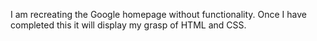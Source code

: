 I am recreating the Google homepage without functionality.
Once I have completed this it will display my grasp of HTML and CSS.